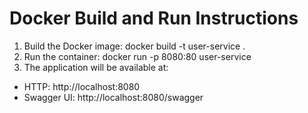 # Docker Build and Run Instructions

1. Build the Docker image: docker build -t user-service .
2. Run the container: docker run -p 8080:80 user-service
3. The application will be available at:
- HTTP: http://localhost:8080
- Swagger UI: http://localhost:8080/swagger